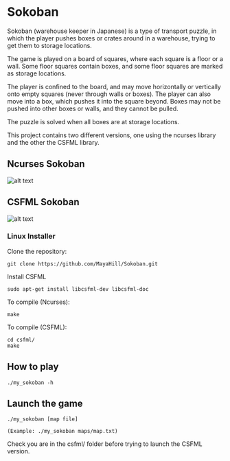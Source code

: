 # Sokoban

Sokoban (warehouse keeper in Japanese) is a type of transport puzzle, in which
the player pushes boxes or crates around in a warehouse, trying to get them to
storage locations.

The game is played on a board of squares, where each square is a floor or
a wall. Some floor squares contain boxes, and some floor squares are marked as
storage locations. 

The player is confined to the board, and may move
horizontally or vertically onto empty squares (never through walls or boxes).
The player can also move into a box, which pushes it into the square beyond.
Boxes may not be pushed into other boxes or walls, and they cannot be pulled.

The puzzle is solved when all boxes are at storage locations.

This project contains two different versions, one using the ncurses library and the other the CSFML library.

## Ncurses Sokoban

<img src="https://i.postimg.cc/1t3jLpkq/ncurses-sokoban.png" alt="alt text">

## CSFML Sokoban

<img src="https://i.postimg.cc/vmzKqPNy/csfml-sokoban.png" alt="alt text">

### Linux Installer

Clone the repository:

    git clone https://github.com/MayaHill/Sokoban.git

Install CSFML

    sudo apt-get install libcsfml-dev libcsfml-doc

To compile (Ncurses):

    make
    
To compile (CSFML):

    cd csfml/
    make

## How to play

    ./my_sokoban -h

## Launch the game

    ./my_sokoban [map file]
    
    (Example: ./my_sokoban maps/map.txt)

Check you are in the csfml/ folder before trying to launch the CSFML version.
